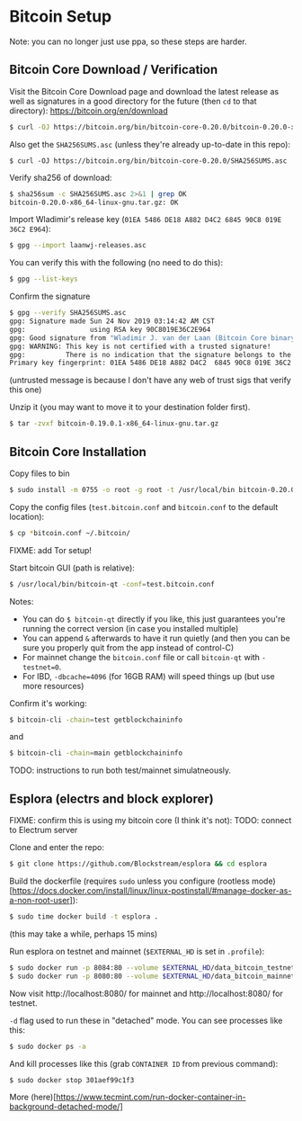# Bitcoin Setup

Note: you can no longer just use ppa, so these steps are harder.

## Bitcoin Core Download / Verification

Visit the Bitcoin Core Download page and download the latest release as well as signatures in a good directory for the future (then `cd` to that directory):
https://bitcoin.org/en/download
```bash
$ curl -OJ https://bitcoin.org/bin/bitcoin-core-0.20.0/bitcoin-0.20.0-x86_64-linux-gnu.tar.gz
```

Also get the `SHA256SUMS.asc` (unless they're already up-to-date in this repo):
```
$ curl -OJ https://bitcoin.org/bin/bitcoin-core-0.20.0/SHA256SUMS.asc
```

Verify sha256 of download:
```bash
$ sha256sum -c SHA256SUMS.asc 2>&1 | grep OK
bitcoin-0.20.0-x86_64-linux-gnu.tar.gz: OK
```

Import Wladimir's release key (`01EA 5486 DE18 A882 D4C2 6845 90C8 019E 36C2 E964`):
```bash
$ gpg --import laanwj-releases.asc
```

You can verify this with the following (no need to do this):
```bash
$ gpg --list-keys
```

Confirm the signature
```bash
$ gpg --verify SHA256SUMS.asc
gpg: Signature made Sun 24 Nov 2019 03:14:42 AM CST
gpg:                using RSA key 90C8019E36C2E964
gpg: Good signature from "Wladimir J. van der Laan (Bitcoin Core binary release signing key) <laanwj@gmail.com>" [unknown]
gpg: WARNING: This key is not certified with a trusted signature!
gpg:          There is no indication that the signature belongs to the owner.
Primary key fingerprint: 01EA 5486 DE18 A882 D4C2  6845 90C8 019E 36C2 E964
```
(untrusted message is because I don't have any web of trust sigs that verify this one)

Unzip it (you may want to move it to your destination folder first).
```bash
$ tar -zvxf bitcoin-0.19.0.1-x86_64-linux-gnu.tar.gz
```

## Bitcoin Core Installation

Copy files to bin
```bash
$ sudo install -m 0755 -o root -g root -t /usr/local/bin bitcoin-0.20.0/bin/*
```

Copy the config files (`test.bitcoin.conf` and `bitcoin.conf` to the default location):
```bash
$ cp *bitcoin.conf ~/.bitcoin/

```
FIXME: add Tor setup!

Start bitcoin GUI (path is relative):
```bash
$ /usr/local/bin/bitcoin-qt -conf=test.bitcoin.conf
```
Notes:
* You can do `$ bitcoin-qt` directly if you like, this just guarantees you're running the correct version (in case you installed multiple)
* You can append `&` afterwards to have it run quietly (and then you can be sure you properly quit from the app instead of control-C)
* For mainnet change the `bitcoin.conf` file or call `bitcoin-qt` with `-testnet=0`.
* For IBD, `-dbcache=4096` (for 16GB RAM) will speed things up (but use more resources)

Confirm it's working:
```bash
$ bitcoin-cli -chain=test getblockchaininfo
```
and
```bash
$ bitcoin-cli -chain=main getblockchaininfo
```

TODO: instructions to run both test/mainnet simulatneously.

## Esplora (electrs and block explorer)

FIXME: confirm this is using my bitcoin core (I think it's not):
TODO: connect to Electrum server

Clone and enter the repo:
```bash
$ git clone https://github.com/Blockstream/esplora && cd esplora
```

Build the dockerfile (requires `sudo` unless you configure (rootless mode)[https://docs.docker.com/install/linux/linux-postinstall/#manage-docker-as-a-non-root-user]):
```bash
$ sudo time docker build -t esplora .
```
(this may take a while, perhaps 15 mins)

Run esplora on testnet and mainnet (`$EXTERNAL_HD` is set in `.profile`):
```bash
$ sudo docker run -p 8084:80 --volume $EXTERNAL_HD/data_bitcoin_testnet:/data -itd esplora bash -c "/srv/explorer/run.sh bitcoin-testnet explorer"
$ sudo docker run -p 8080:80 --volume $EXTERNAL_HD/data_bitcoin_mainnet:/data -itd esplora bash -c "/srv/explorer/run.sh bitcoin-mainnet explorer"
```
Now visit http://localhost:8080/ for mainnet and http://localhost:8080/ for testnet.

`-d` flag used to run these in "detached" mode. You can see processes like this:
```bash
$ sudo docker ps -a
```

And kill processes like this (grab `CONTAINER ID` from previous command):
```bash
$ sudo docker stop 301aef99c1f3
```

More (here)[https://www.tecmint.com/run-docker-container-in-background-detached-mode/]
